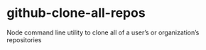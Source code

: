 # github-clone-all-repos
Node command line utility to clone all of a user’s or organization’s repositories

